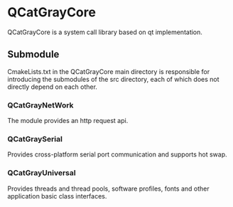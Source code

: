 # QCatGrayCore

QCatGrayCore is a system call library based on qt implementation.

## Submodule

CmakeLists.txt in the QCatGrayCore main directory is responsible for introducing the submodules of the src directory, each of which does not directly depend on each other.

### QCatGrayNetWork

The module provides an http request api.

### QCatGraySerial

Provides cross-platform serial port communication and supports hot swap.

### QCatGrayUniversal

Provides threads and thread pools, software profiles, fonts and other application basic class interfaces.